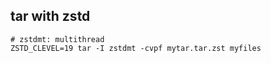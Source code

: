 ## tar with zstd

```
# zstdmt: multithread
ZSTD_CLEVEL=19 tar -I zstdmt -cvpf mytar.tar.zst myfiles
```
